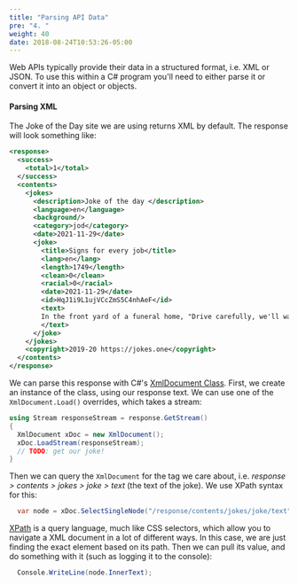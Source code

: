 ```yaml
---
title: "Parsing API Data"
pre: "4. "
weight: 40
date: 2018-08-24T10:53:26-05:00
---
```


Web APIs typically provide their data in a structured format, i.e. XML or JSON.  To use this within a C# program you'll need to either parse it or convert it into an object or objects.

#### Parsing XML 

The Joke of the Day site we are using returns XML by default.  The response will look something like:

```xml
<response>
  <success>
    <total>1</total>
  </success>
  <contents>
    <jokes>
      <description>Joke of the day </description>
      <language>en</language>
      <background/>
      <category>jod</category>
      <date>2021-11-29</date>
      <joke>
        <title>Signs for every job</title>
        <lang>en</lang>
        <length>1749</length>
        <clean>0</clean>
        <racial>0</racial>
        <date>2021-11-29</date>
        <id>HqJ1i9L1ujVCcZmS5C4nhAeF</id>
        <text>
        In the front yard of a funeral home, "Drive carefully, we'll wait." On an electrician's truck, "Let us remove your shorts." Outside a radiator repair shop, "Best place in town to take a leak." In a non-smoking area, "If we see you smoking, we will assume you are on fire and take appropriate action." On a maternity room door, "Push, Push, Push." On a front door, "Everyone on the premises is a vegetarian except the dog." At an optometrist's office, "If you don't see what you're looking for, you've come to the right place." On a taxidermist's window, "We really know our stuff." On a butcher's window, "Let me meat your needs." On a butcher's window, "You can beat our prices, but you can't beat our meat." On a fence, "Salesmen welcome. Dog food is expensive." At a car dealership, "The best way to get back on your feet - miss a car payment." Outside a muffler shop, "No appointment necessary. We'll hear you coming." In a dry cleaner's emporium, "Drop your pants here." On a desk in a reception room, "We shoot every 3rd salesman, and the 2nd one just left." In a veterinarian's waiting room, "Be back in 5 minutes. Sit! Stay!" At the electric company, "We would be delighted if you send in your bill. However, if you don't, you will be." In a Beauty Shop, "Dye now!" In a Beauty Shop, "We curl up and Dye for you." On the side of a garbage truck, "We've got what it takes to take what you've got." (Burglars please copy.) In a restaurant window, "Don't stand there and be hungry, come in and get fed up." Inside a bowling alley, "Please be quiet. We need to hear a pin drop." In a cafeteria, "Shoes are required to eat in the cafeteria. Socks can eat any place they want.
        </text>
      </joke>
    </jokes>
    <copyright>2019-20 https://jokes.one</copyright>
  </contents>
</response>
```

We can parse this response with C#'s [XmlDocument Class](https://docs.microsoft.com/en-us/dotnet/api/system.xml.xmldocument?view=net-6.0).  First, we create an instance of the class, using our response text.  We can use one of the `XmlDocument.Load()` overrides, which takes a stream:

```csharp
using Stream responseStream = response.GetStream() 
{
  XmlDocument xDoc = new XmlDocument();
  xDoc.LoadStream(responseStream);
  // TODO: get our joke!
}
```

Then we can query the `XmlDocument` for the tag we care about, i.e. _response > contents > jokes > joke > text_ (the text of the joke).  We use XPath syntax for this:

```csharp
  var node = xDoc.SelectSingleNode("/response/contents/jokes/joke/text");
```

[XPath](https://en.wikipedia.org/wiki/XPath) is a query language, much like CSS selectors, which allow you to navigate a XML document in a lot of different ways.  In this case, we are just finding the exact element based on its path.  Then we can pull its value, and do something with it (such as logging it to the console):

```csharp
  Console.WriteLine(node.InnerText);
```


